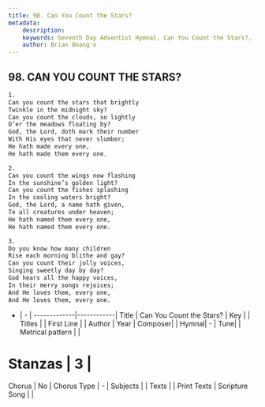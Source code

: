 ```yaml
---
title: 98. Can You Count the Stars?
metadata:
    description: 
    keywords: Seventh Day Adventist Hymnal, Can You Count the Stars?, , 
    author: Brian Onang'o
---
```



## 98. CAN YOU COUNT THE STARS?

```txt
1.
Can you count the stars that brightly
Twinkle in the midnight sky?
Can you count the clouds, so lightly
O’er the meadows floating by?
God, the Lord, doth mark their number
With His eyes that never slumber;
He hath made every one,
He hath made them every one.

2.
Can you count the wings now flashing
In the sunshine’s golden light?
Can you count the fishes splashing
In the cooling waters bright?
God, the Lord, a name hath given,
To all creatures under heaven;
He hath named them every one,
He hath named them every one.

3.
Do you know how many children
Rise each morning blithe and gay?
Can you count their jolly voices,
Singing sweetly day by day?
God hears all the happy voices,
In their merry songs rejoices;
And He loves them, every one,
And He loves them, every one.
```

- |   -  |
-------------|------------|
Title | Can You Count the Stars? |
Key |  |
Titles |  |
First Line |  |
Author | 
Year | 
Composer|  |
Hymnal|  - |
Tune|  |
Metrical pattern | |
# Stanzas | 3 |
Chorus | No |
Chorus Type | - |
Subjects |  |
Texts |  |
Print Texts | 
Scripture Song |  |
  
